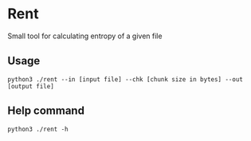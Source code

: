 # Rent
Small tool for calculating entropy of a given file
## Usage
```
python3 ./rent --in [input file] --chk [chunk size in bytes] --out [output file]
```
## Help command
```
python3 ./rent -h
```
